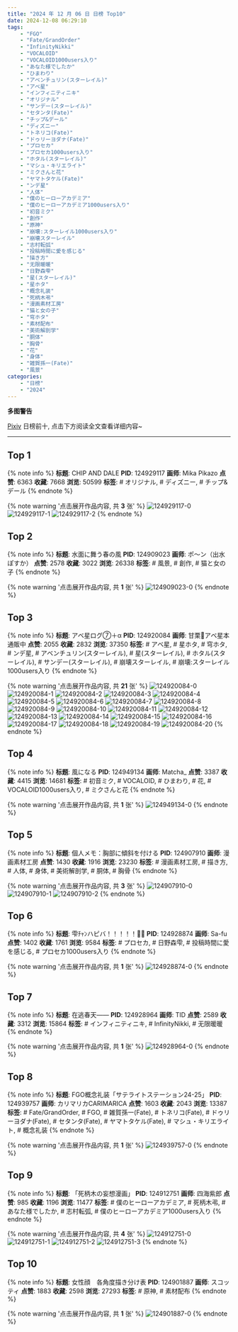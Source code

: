 ```yaml
---
title: "2024 年 12 月 06 日 日榜 Top10"
date: 2024-12-08 06:29:10
tags:
    - "FGO"
    - "Fate/GrandOrder"
    - "InfinityNikki"
    - "VOCALOID"
    - "VOCALOID1000users入り"
    - "あなた様でしたか"
    - "ひまわり"
    - "アベンチュリン(スターレイル)"
    - "アベ星"
    - "インフィニティニキ"
    - "オリジナル"
    - "サンデー(スターレイル)"
    - "セタンタ(Fate)"
    - "チップ&デール"
    - "ディズニー"
    - "トネリコ(Fate)"
    - "ドゥリーヨダナ(Fate)"
    - "プロセカ"
    - "プロセカ1000users入り"
    - "ホタル(スターレイル)"
    - "マシュ・キリエライト"
    - "ミクさんと花"
    - "ヤマトタケル(Fate)"
    - "ンデ星"
    - "人体"
    - "僕のヒーローアカデミア"
    - "僕のヒーローアカデミア1000users入り"
    - "初音ミク"
    - "創作"
    - "原神"
    - "崩壊:スターレイル1000users入り"
    - "崩壊スターレイル"
    - "志村転弧"
    - "投稿時間に愛を感じる"
    - "描き方"
    - "无限暖暖"
    - "日野森雫"
    - "星(スターレイル)"
    - "星ホタ"
    - "概念礼装"
    - "死柄木弔"
    - "漫画素材工房"
    - "猫と女の子"
    - "穹ホタ"
    - "素材配布"
    - "美術解剖学"
    - "胴体"
    - "胸骨"
    - "花"
    - "身体"
    - "雑賀孫一(Fate)"
    - "風景"
categories:
    - "日榜"
    - "2024"
---
```


<i class="fa fa-triangle-exclamation"></i>**多图警告**<i class="fa fa-triangle-exclamation"></i>

[Pixiv](https://www.pixiv.net/) 日榜前十, 点击下方阅读全文查看详细内容~

<!-- more -->

---

## Top 1

{% note info %}
**标题**: CHIP AND DALE
**PID**: 124929117 **画师**: Mika Pikazo
**点赞**: 6363 **收藏**: 7668 **浏览**: 50599
**标签**: # オリジナル, # ディズニー, # チップ&デール
{% endnote %}

{% note warning '点击展开作品内容, 共 **3** 张' %}
![124929117-0](https://i.pixiv.re/img-original/img/2024/12/06/00/00/52/124929117_p0.png)
![124929117-1](https://i.pixiv.re/img-original/img/2024/12/06/00/00/52/124929117_p1.png)
![124929117-2](https://i.pixiv.re/img-original/img/2024/12/06/00/00/52/124929117_p2.png)
{% endnote %}

## Top 2

{% note info %}
**标题**: 水面に舞う春の風
**PID**: 124909023 **画师**: ポ～ン（出水ぽすか）
**点赞**: 2578 **收藏**: 3022 **浏览**: 26338
**标签**: # 風景, # 創作, # 猫と女の子
{% endnote %}

{% note warning '点击展开作品内容, 共 **1** 张' %}
![124909023-0](https://i.pixiv.re/img-original/img/2024/12/05/07/30/01/124909023_p0.jpg)
{% endnote %}

## Top 3

{% note info %}
**标题**: アベ星ログ⑦＋α
**PID**: 124920084 **画师**: 甘栗🌰アベ星本通販中
**点赞**: 2055 **收藏**: 2832 **浏览**: 37350
**标签**: # アベ星, # 星ホタ, # 穹ホタ, # ンデ星, # アベンチュリン(スターレイル), # 星(スターレイル), # ホタル(スターレイル), # サンデー(スターレイル), # 崩壊スターレイル, # 崩壊:スターレイル1000users入り
{% endnote %}

{% note warning '点击展开作品内容, 共 **21** 张' %}
![124920084-0](https://i.pixiv.re/img-original/img/2024/12/06/12/08/45/124920084_p0.jpg)
![124920084-1](https://i.pixiv.re/img-original/img/2024/12/06/12/08/45/124920084_p1.jpg)
![124920084-2](https://i.pixiv.re/img-original/img/2024/12/06/12/08/45/124920084_p2.jpg)
![124920084-3](https://i.pixiv.re/img-original/img/2024/12/06/12/08/45/124920084_p3.jpg)
![124920084-4](https://i.pixiv.re/img-original/img/2024/12/06/12/08/45/124920084_p4.jpg)
![124920084-5](https://i.pixiv.re/img-original/img/2024/12/06/12/08/45/124920084_p5.jpg)
![124920084-6](https://i.pixiv.re/img-original/img/2024/12/06/12/08/45/124920084_p6.jpg)
![124920084-7](https://i.pixiv.re/img-original/img/2024/12/06/12/08/45/124920084_p7.jpg)
![124920084-8](https://i.pixiv.re/img-original/img/2024/12/06/12/08/45/124920084_p8.jpg)
![124920084-9](https://i.pixiv.re/img-original/img/2024/12/06/12/08/45/124920084_p9.jpg)
![124920084-10](https://i.pixiv.re/img-original/img/2024/12/06/12/08/45/124920084_p10.jpg)
![124920084-11](https://i.pixiv.re/img-original/img/2024/12/06/12/08/45/124920084_p11.jpg)
![124920084-12](https://i.pixiv.re/img-original/img/2024/12/06/12/08/45/124920084_p12.jpg)
![124920084-13](https://i.pixiv.re/img-original/img/2024/12/06/12/08/45/124920084_p13.jpg)
![124920084-14](https://i.pixiv.re/img-original/img/2024/12/06/12/08/45/124920084_p14.jpg)
![124920084-15](https://i.pixiv.re/img-original/img/2024/12/06/12/08/45/124920084_p15.jpg)
![124920084-16](https://i.pixiv.re/img-original/img/2024/12/06/12/08/45/124920084_p16.jpg)
![124920084-17](https://i.pixiv.re/img-original/img/2024/12/06/12/08/45/124920084_p17.jpg)
![124920084-18](https://i.pixiv.re/img-original/img/2024/12/06/12/08/45/124920084_p18.jpg)
![124920084-19](https://i.pixiv.re/img-original/img/2024/12/06/12/08/45/124920084_p19.jpg)
![124920084-20](https://i.pixiv.re/img-original/img/2024/12/06/12/08/45/124920084_p20.jpg)
{% endnote %}

## Top 4

{% note info %}
**标题**: 風になる
**PID**: 124949134 **画师**: Matcha_
**点赞**: 3387 **收藏**: 4415 **浏览**: 14681
**标签**: # 初音ミク, # VOCALOID, # ひまわり, # 花, # VOCALOID1000users入り, # ミクさんと花
{% endnote %}

{% note warning '点击展开作品内容, 共 **1** 张' %}
![124949134-0](https://i.pixiv.re/img-original/img/2024/12/06/20/17/59/124949134_p0.jpg)
{% endnote %}

## Top 5

{% note info %}
**标题**: 個人メモ：胸部に傾斜を付ける
**PID**: 124907910 **画师**: 漫画素材工房
**点赞**: 1430 **收藏**: 1916 **浏览**: 23230
**标签**: # 漫画素材工房, # 描き方, # 人体, # 身体, # 美術解剖学, # 胴体, # 胸骨
{% endnote %}

{% note warning '点击展开作品内容, 共 **3** 张' %}
![124907910-0](https://i.pixiv.re/img-original/img/2024/12/05/06/00/04/124907910_p0.jpg)
![124907910-1](https://i.pixiv.re/img-original/img/2024/12/05/06/00/04/124907910_p1.jpg)
![124907910-2](https://i.pixiv.re/img-original/img/2024/12/05/06/00/04/124907910_p2.jpg)
{% endnote %}

## Top 6

{% note info %}
**标题**: 雫ﾁｬﾝハピバ！！！！！🎂🎉
**PID**: 124928874 **画师**: Sa-fu
**点赞**: 1402 **收藏**: 1761 **浏览**: 9584
**标签**: # プロセカ, # 日野森雫, # 投稿時間に愛を感じる, # プロセカ1000users入り
{% endnote %}

{% note warning '点击展开作品内容, 共 **1** 张' %}
![124928874-0](https://i.pixiv.re/img-original/img/2024/12/06/00/00/01/124928874_p0.jpg)
{% endnote %}

## Top 7

{% note info %}
**标题**: 在逃春天——
**PID**: 124928964 **画师**: TID
**点赞**: 2589 **收藏**: 3312 **浏览**: 15864
**标签**: # インフィニティニキ, # InfinityNikki, # 无限暖暖
{% endnote %}

{% note warning '点击展开作品内容, 共 **1** 张' %}
![124928964-0](https://i.pixiv.re/img-original/img/2024/12/06/00/00/14/124928964_p0.png)
{% endnote %}

## Top 8

{% note info %}
**标题**: FGO概念礼装「サテライトステーション24-25」
**PID**: 124939757 **画师**: カリマリカCARIMARICA
**点赞**: 1603 **收藏**: 2043 **浏览**: 13387
**标签**: # Fate/GrandOrder, # FGO, # 雑賀孫一(Fate), # トネリコ(Fate), # ドゥリーヨダナ(Fate), # セタンタ(Fate), # ヤマトタケル(Fate), # マシュ・キリエライト, # 概念礼装
{% endnote %}

{% note warning '点击展开作品内容, 共 **1** 张' %}
![124939757-0](https://i.pixiv.re/img-original/img/2024/12/06/12/33/16/124939757_p0.png)
{% endnote %}

## Top 9

{% note info %}
**标题**: 「死柄木の妄想漫画」
**PID**: 124912751 **画师**: 四海紫郎
**点赞**: 985 **收藏**: 1196 **浏览**: 11477
**标签**: # 僕のヒーローアカデミア, # 死柄木弔, # あなた様でしたか, # 志村転弧, # 僕のヒーローアカデミア1000users入り
{% endnote %}

{% note warning '点击展开作品内容, 共 **4** 张' %}
![124912751-0](https://i.pixiv.re/img-original/img/2024/12/05/12/26/23/124912751_p0.png)
![124912751-1](https://i.pixiv.re/img-original/img/2024/12/05/12/26/23/124912751_p1.png)
![124912751-2](https://i.pixiv.re/img-original/img/2024/12/05/12/26/23/124912751_p2.png)
![124912751-3](https://i.pixiv.re/img-original/img/2024/12/05/12/26/23/124912751_p3.png)
{% endnote %}

## Top 10

{% note info %}
**标题**: 女性顔　各角度描き分け表
**PID**: 124901887 **画师**: スコッティ
**点赞**: 1883 **收藏**: 2598 **浏览**: 27293
**标签**: # 原神, # 素材配布
{% endnote %}

{% note warning '点击展开作品内容, 共 **1** 张' %}
![124901887-0](https://i.pixiv.re/img-original/img/2024/12/05/00/00/19/124901887_p0.jpg)
{% endnote %}
